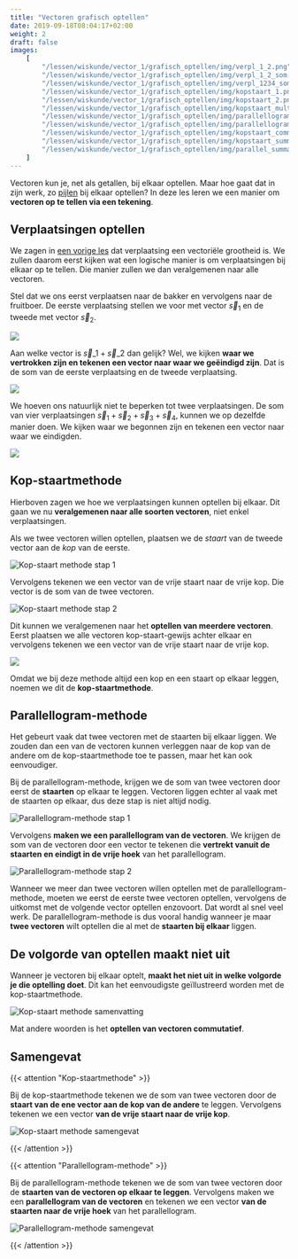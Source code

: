```yaml
---
title: "Vectoren grafisch optellen"
date: 2019-09-18T08:04:17+02:00
weight: 2
draft: false
images:
    [
        "/lessen/wiskunde/vector_1/grafisch_optellen/img/verpl_1_2.png",
        "/lessen/wiskunde/vector_1/grafisch_optellen/img/verpl_1_2_som.png",
        "/lessen/wiskunde/vector_1/grafisch_optellen/img/verpl_1234_som.png",
        "/lessen/wiskunde/vector_1/grafisch_optellen/img/kopstaart_1.png",
        "/lessen/wiskunde/vector_1/grafisch_optellen/img/kopstaart_2.png",
        "/lessen/wiskunde/vector_1/grafisch_optellen/img/kopstaart_multiple.png",
        "/lessen/wiskunde/vector_1/grafisch_optellen/img/parallellogram_1.png",
        "/lessen/wiskunde/vector_1/grafisch_optellen/img/parallellogram_2.png",
        "/lessen/wiskunde/vector_1/grafisch_optellen/img/kopstaart_commut.png",
        "/lessen/wiskunde/vector_1/grafisch_optellen/img/kopstaart_summary.png",
        "/lessen/wiskunde/vector_1/grafisch_optellen/img/parallel_summary.png",
    ]
---
```


Vectoren kun je, net als getallen, bij elkaar optellen. Maar hoe gaat dat in
zijn werk, zo [pijlen](intro/#een-vector-is-een-pijl) bij elkaar optellen? In
deze les leren we een manier om **vectoren op te tellen via een tekening**.

## Verplaatsingen optellen

We zagen in [een vorige les](vectoriele_grootheden) dat verplaatsing een
vectoriële grootheid is. We zullen daarom eerst kijken wat een logische manier
is om verplaatsingen bij elkaar op te tellen. Die manier zullen we dan
veralgemenen naar alle vectoren.

Stel dat we ons eerst verplaatsen naar de bakker en vervolgens naar de
fruitboer. De eerste verplaatsing stellen we voor met vector $\vec{s}_1$ en de
tweede met vector $\vec{s}_2$.

![](img/verpl_1_2.png )

Aan welke vector is $\vec{s}\_1 + \vec{s}\_2$ dan gelijk? Wel, we kijken **waar
we vertrokken zijn en tekenen een vector naar waar we geëindigd zijn**. Dat is
de som van de eerste verplaatsing en de tweede verplaatsing.

![](img/verpl_1_2_som.png )

We hoeven ons natuurlijk niet te beperken tot twee verplaatsingen. De som van
vier verplaatsingen $\vec{s}_1 + \vec{s}_2 + \vec{s}_3 + \vec{s}_4$, kunnen we
op dezelfde manier doen. We kijken waar we begonnen zijn en tekenen een vector
naar waar we eindigden.

![](img/verpl_1234_som.png )

## Kop-staartmethode

Hierboven zagen we hoe we verplaatsingen kunnen optellen bij elkaar. Dit gaan we
nu **veralgemenen naar alle soorten vectoren**, niet enkel verplaatsingen.

Als we twee vectoren willen optellen, plaatsen we de _staart_ van de tweede
vector aan de _kop_ van de eerste.

![Kop-staart methode stap 1](img/kopstaart_1.png )

Vervolgens tekenen we een vector van de vrije staart naar de vrije kop. Die
vector is de som van de twee vectoren.

![Kop-staart methode stap 2](img/kopstaart_2.png )

Dit kunnen we veralgemenen naar het **optellen van meerdere vectoren**. Eerst
plaatsen we alle vectoren kop-staart-gewijs achter elkaar en vervolgens tekenen
we een vector van de vrije staart naar de vrije kop.

![](img/kopstaart_multiple.png )

Omdat we bij deze methode altijd een kop en een staart op elkaar leggen, noemen
we dit de **kop-staartmethode**.

## Parallellogram-methode

Het gebeurt vaak dat twee vectoren met de staarten bij elkaar liggen. We zouden
dan een van de vectoren kunnen verleggen naar de kop van de andere om de
kop-staartmethode toe te passen, maar het kan ook eenvoudiger.

Bij de parallellogram-methode, krijgen we de som van twee vectoren door eerst de
**staarten** op elkaar te leggen. Vectoren liggen echter al vaak met de staarten
op elkaar, dus deze stap is niet altijd nodig.

![Parallellogram-methode stap 1](img/parallellogram_1.png )

Vervolgens **maken we een parallellogram van de vectoren**. We krijgen de som
van de vectoren door een vector te tekenen die **vertrekt vanuit de staarten en
eindigt in de vrije hoek** van het parallellogram.

![Parallellogram-methode stap 2](img/parallellogram_2.png )

Wanneer we meer dan twee vectoren willen optellen met de parallellogram-methode,
moeten we eerst de eerste twee vectoren optellen, vervolgens de uitkomst met de
volgende vector optellen enzovoort. Dat wordt al snel veel werk. De
parallellogram-methode is dus vooral handig wanneer je maar **twee vectoren**
wilt optellen die al met de **staarten bij elkaar** liggen.

## De volgorde van optellen maakt niet uit

Wanneer je vectoren bij elkaar optelt, **maakt het niet uit in welke volgorde je
die optelling doet**. Dit kan het eenvoudigste geïllustreerd worden met de
kop-staartmethode.

![Kop-staart methode samenvatting](img/kopstaart_commut.png )

Mat andere woorden is het **optellen van vectoren commutatief**.

## Samengevat

{{< attention "Kop-staartmethode" >}}

Bij de kop-staartmethode tekenen we de som van twee vectoren door de **staart
van de ene vector aan de kop van de andere** te leggen. Vervolgens tekenen we
een vector **van de vrije staart naar de vrije kop**.

![Kop-staart methode samengevat](img/kopstaart_summary.png )

{{< /attention >}}

{{< attention "Parallellogram-methode" >}}

Bij de parallellogram-methode tekenen we de som van twee vectoren door de
**staarten van de vectoren op elkaar te leggen**. Vervolgens maken we een
**parallellogram van de vectoren** en tekenen we een vector **van de staarten
naar de vrije hoek** van het parallellogram.

![Parallellogram-methode samengevat](img/parallel_summary.png )

{{< /attention >}}
